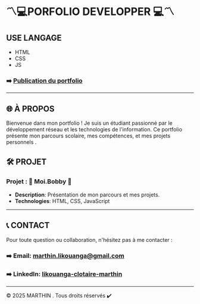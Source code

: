 #   〽️​💻​ ​PORFOLIO DEVELOPPER ​💻​〽️​

## USE LANGAGE

* HTML
* CSS
* JS


### ➡️  [Publication du portfolio](https://tinx242.github.io/MOI.BOBBY/)

---

## 🌐 À PROPOS

Bienvenue dans mon portfolio ! Je suis un étudiant passionné par le développement réseau et les technologies de l'information. Ce portfolio présente mon parcours scolaire, mes compétences, et mes projets personnels .

## 🛠️ PROJET

### Projet : 🐼​ Moi.Bobby 🐼​
- **Description**: Présentation de mon parcours et mes projets.
- **Technologies**: HTML, CSS, JavaScript

---

## 📞 CONTACT

Pour toute question ou collaboration, n'hésitez pas à me contacter :
### ➡️ Email: [marthin.likouanga@gmail.com](mailto:marthin.likouanga@gmail.com)
### ➡️ LinkedIn: [likouanga-clotaire-marthin](https://www.linkedin.com/in/likouanga-clotaire-marthin-99b01b302/)

---

© 2025 MARTHIN . Tous droits réservés ✔️​